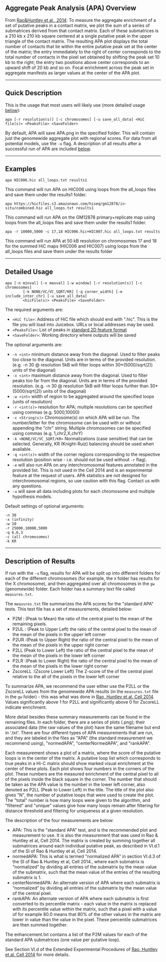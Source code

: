 ## Aggregate Peak Analysis (APA) Overview 

From [Rao&Huntley et al., 2014](http://www.cell.com/cell/abstract/S0092-8674(14)01497-4): To measure the aggregate enrichment of a set of putative peaks in a contact matrix, we plot the sum of a series of submatrices derived from that contact matrix. Each of these submatrices is a 210 kb x 210 kb square centered at a single putative peak in the upper triangle of the contact matrix. The resulting APA plot displays the total number of contacts that lie within the entire putative peak set at the center of the matrix; the entry immediately to the right of center corresponds to the total number of contacts in the pixel set obtained by shifting the peak set 10 kb to the right; the entry two positions above center corresponds to an upward shift of 20 kb and so on. Focal enrichment across the peak set in aggregate manifests as larger values at the center of the APA plot.

----

## Quick Description

This is the usage that most users will likely use (more detailed usage [below](#detailed-usage)):
```
apa [-r resolution(s)] [-c chromosomes] [-u save_all_data] <HiC file(s)> <PeaksFile> <SaveFolder> 
```
By default, APA will save APA.png in the specified folder. This will contain just the genomewide aggregate plot with regional scores. For data from all potential models, use the `-u` flag. A description of all results after a successful run of APA are included [below](#description-of-results).

----
## Examples
```
apa HIC006.hic all_loops.txt results1
```

This command will run APA on HIC006 using loops from the all_loops files and save them under the results1 folder. 

```
apa https://hicfiles.s3.amazonaws.com/hiseq/gm12878/in-situ/combined.hic all_loops.txt results1 
```

This command will run APA on the GM12878 primary+replicate map using loops from the all_loops files and save them under the results1 folder. 

```
apa -r 10000,5000 -c 17,18 HIC006.hic+HIC007.hic all_loops.txt results 
```

This command will run APA at 50 kB resolution on chromosomes 17 and 18 for the summed HiC maps (HIC006 and HIC007) using loops from the all_loops files and save them under the results folder

----

## Detailed Usage
```
apa [-n minval] [-x maxval] [-w window] [-r resolution(s)] [-c chromosomes]
		[-k NONE/VC/VC_SQRT/KR] [-q corner_width] [-e include_inter_chr] [-u save_all_data]
        <hicFile(s)> <PeaksFile> <SaveFolder>
```
The required arguments are: 

* `<HiC file>`: Address of HiC file which should end with ".hic". This is the file you will load into Juicebox. URLs or local addresses may be used.
* `<PeaksFile>`: List of peaks in [standard 2D feature format](https://github.com/theaidenlab/juicebox/wiki/Loading-Annotations-(Annotations-menu)#adding-2d-annotations) 
* `<SaveFolder>`: Working directory where outputs will be saved 

The optional arguments are: 
* `-n <int>` minimum distance away from the diagonal. Used to filter peaks too close to the diagonal. Units are in terms of the provided resolution. (e.g. -n 30 @ resolution 5kB will filter loops within 30*(5000/sqrt(2)) units of the diagonal) 
* `-x <int>` maximum distance away from the diagonal. Used to filter peaks too far from the diagonal. Units are in terms of the provided resolution. (e.g. -n 30 @ resolution 5kB will filter loops further than 30*(5000/sqrt(2)) units of the diagonal) 
* `-w <int>` width of region to be aggregated around the specified loops (units of resolution) 
* `-r <int(s)>` resolution for APA; multiple resolutions can be specified using commas (e.g. 5000,10000) 
* `-c <String(s)>` Chromosome(s) on which APA will be run. The number/letter for the chromosome can be used with or without appending the "chr" string. Multiple chromosomes can be specified using commas (e.g. 1,chr2,X,chrY) 
* `-k <NONE/VC/VC_SQRT/KR>` Normalizations (case sensitive) that can be selected. Generally, KR (Knight-Ruiz) balancing should be used when available. 
* `-q <int(s)>` width of the corner regions corresponding to the respective resolution (position wise - i.e. should not be used without `-r` flag).
* `-e` will also run APA on any interchromosomal features annotated in the provided list. This is not used in the Cell 2014 and is an experimental feature at the request of users. APA statistics are not designed for interchromosomal regions, so use caution with this flag. Contact us with any questions.
* `-u` will save all data including plots for each chromosome and multiple hypothesis models.

Default settings of optional arguments: 
```
-n 30 
-x (infinity) 
-w 10 
-r 25000,10000,5000
-q 6,6,3
-c (all chromosomes) 
-k KR
```

----
## Description of Results

If run with the `-u` flag, results for APA will be split up into different folders for each of the different chromosomes (for example, the `X` folder has results for the X chromosome), and then aggregated over all chromosomes in the `gw` (genomewide) folder. Each folder has a summary text file called `measures.txt`.

The `measures.txt` file summarizes the APA scores for the "standard APA" tests. This text file has a set of measurements, detailed below:
* P2M 	: (Peak to Mean) the ratio of the central pixel to the mean of the remaining pixels.
* P2UL	: (Peak to Upper Left) the ratio of the central pixel to the mean of the mean of the pixels in the upper left corner
* P2UR      :(Peak to Upper Right) the ratio of the central pixel to the mean of the mean of the pixels in the upper right corner
* P2LL	(Peak to Lower Left) the ratio of the central pixel to the mean of the mean of the pixels in the lower left corner
* P2LR	:(Peak to Lower Right) the ratio of the central pixel to the mean of the mean of the pixels in the lower right corner
* ZscoreLL :(Zscore Lower Left) The Z-score of the of the central pixel relative to the all of the pixels in the lower left corner

To summarize APA, we recommend the user either use the P2LL or the ZscoreLL values from the genomewide APA results (in the `measures.txt` file in the `gw` folder) - this was what was done in <a href="http://www.cell.com/cell/abstract/S0092-8674(14)01497-4">Rao, Huntley et al. Cell 2014</a>. Values significantly above 1 for P2LL and significantly above 0 for ZscoreLL indicate enrichment.

More detail besides these summary measurements can be found in the remaining files. In each folder, there are a series of plots (.png); their associated data (the raw values of the plot) have the same filename but end in '.txt'. There are four different types of APA measurements that are run, and they are labeled in the files as "APA" (the standard measurement we recommend using), "normedAPA", "centerNormedAPA", and "rankAPA".

Each measurement shows a plot of a matrix, where the score of the putative loops is in the center of the matrix. A putative loop list which corresponds to true peaks in a Hi-C matrix should show marked visual enrichment at the center of these plots. Each plot shows four numbers in the corners of the plot. These numbers are the measured enrichment of the central pixel to all of the pixels inside the black square in the corner. The number that should be taken as the APA value is the number in the lower left corner, also denoted as P2LL (Peak to Lower Left) in the title. The title of the plot also gives "N", the number of putative loops that were used to create the plot. The "total" number is how many loops were given to the algorithm, and "filtered" and "unique" values give how many loops remain after filtering for distance threshold and filtering for uniqueness at a given resolution. 

The description of the four measurements are below:

* APA: This is the "standard APA" test, and is the recommended plot and measurement to use. It is also the measurement that was used in Rao & Huntley et al, Cell 2014. The matrix is created by summing together all submatrices around each individual putative peak, as described in VI.d.1 of the SI of Rao & Huntley et al, Cell 2014. 
* normedAPA: This is what is termed "normalized APA" in section VI.d.3 of the SI of Rao & Huntley et al, Cell 2014., where each submatrix is “normalized” by dividing all entries of the submatrix by the mean value of the submatrix, such that the mean value of the entries of the resulting submatrix is 1. 
* centerNormedAPA: An alternate version of APA where each submatrix is “normalized” by dividing all entries of the submatrix by the mean value of the central pixel. 
* rankAPA: An alternate version of APA where each submatrix is first converted to its percentile matrix - each value in the matrix is replaced with its percentile value within the matrix, such that a pixel with a value of for example 80.0 means that 80% of the other values in the matrix are lower in value than the value in the pixel. These percentile submatrices are then summed together.

The enhancement.txt contains a list of the P2M values for each of the standard APA submatrices (one value per putative loop).

See Section VI.d of the Extended Experimental Procedures of <a href="http://www.cell.com/cell/abstract/S0092-8674(14)01497-4">Rao, Huntley et al. Cell 2014</a> for more details.